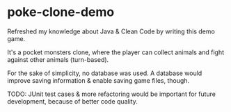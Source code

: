 # poke-clone-demo
Refreshed my knowledge about Java & Clean Code by writing this demo game.

It's a pocket monsters clone, where the player can collect animals and fight against other animals (turn-based).

For the sake of simplicity, no database was used. A database would improve saving information & enable saving game files, though.

TODO: JUnit test cases & more refactoring would be important for future development, because of better code quality.
